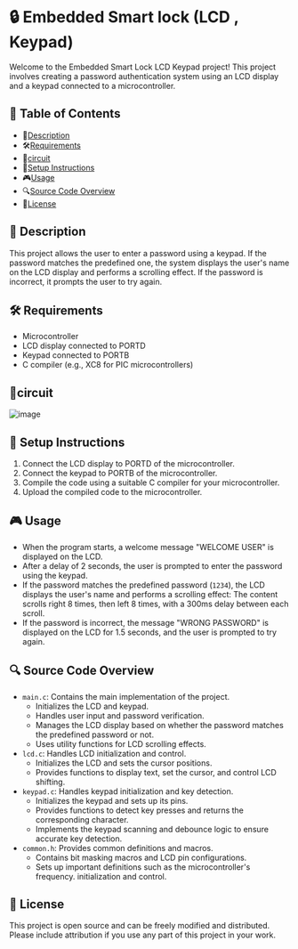 # 🔒 Embedded Smart lock (LCD , Keypad)

Welcome to the Embedded Smart Lock LCD Keypad project! This project involves creating a password authentication system using an LCD display and a keypad connected to a microcontroller. 

## 📝 Table of Contents

- 📖[Description](#description)
- 🛠[Requirements](#requirements)
- 🔌[circuit](#circuit)
- 📖[Setup Instructions](#setup-instructions)
- 🎮[Usage](#usage)
- 🔍[Source Code Overview](#source-code-overview)
- 📜[License](#license)

## 📖 Description

This project allows the user to enter a password using a keypad. If the password matches the predefined one, the system displays the user's name on the LCD display and performs a scrolling effect. If the password is incorrect, it prompts the user to try again.

## 🛠 Requirements

- Microcontroller
- LCD display connected to PORTD
- Keypad connected to PORTB
- C compiler (e.g., XC8 for PIC microcontrollers)

## 🔌circuit
![image](https://drive.google.com/uc?export=view&id=1eF2ntDhuyB2qpjxpTUFPtmDHjd7xdx0T)

## 📖 Setup Instructions

1. Connect the LCD display to PORTD of the microcontroller.
2. Connect the keypad to PORTB of the microcontroller.
3. Compile the code using a suitable C compiler for your microcontroller.
4. Upload the compiled code to the microcontroller.

## 🎮 Usage

- When the program starts, a welcome message "WELCOME USER" is displayed on the LCD.
- After a delay of 2 seconds, the user is prompted to enter the password using the keypad.
- If the password matches the predefined password (`1234`), the LCD displays the user's name and performs a scrolling effect:
  The content scrolls right 8 times, then left 8 times, with a 300ms delay between each scroll.
- If the password is incorrect, the message "WRONG PASSWORD" is displayed on the LCD for 1.5 seconds, and the user is prompted to try again.

## 🔍 Source Code Overview

- `main.c`: Contains the main implementation of the project.
    - Initializes the LCD and keypad.
    - Handles user input and password verification.
    - Manages the LCD display based on whether the password matches the predefined password or not.
    - Uses utility functions for LCD scrolling effects.
- `lcd.c`: Handles LCD initialization and control.
    - Initializes the LCD and sets the cursor positions.
    - Provides functions to display text, set the cursor, and control LCD shifting.
- `keypad.c`: Handles keypad initialization and key detection.
    - Initializes the keypad and sets up its pins.
    - Provides functions to detect key presses and returns the corresponding character.
    - Implements the keypad scanning and debounce logic to ensure accurate key detection.
- `common.h`:  Provides common definitions and macros.
    - Contains bit masking macros and LCD pin configurations.
    - Sets up important definitions such as the microcontroller's frequency. initialization and control.

## 📜 License

This project is open source and can be freely modified and distributed. Please include attribution if you use any part of this project in your work.
